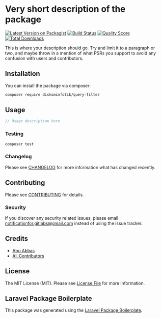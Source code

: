 # Very short description of the package

[![Latest Version on Packagist](https://img.shields.io/packagist/v/diskominfotik/query-filter.svg?style=flat-square)](https://packagist.org/packages/diskominfotik/query-filter)
[![Build Status](https://img.shields.io/travis/diskominfotik/query-filter/master.svg?style=flat-square)](https://travis-ci.org/diskominfotik/query-filter)
[![Quality Score](https://img.shields.io/scrutinizer/g/diskominfotik/query-filter.svg?style=flat-square)](https://scrutinizer-ci.com/g/diskominfotik/query-filter)
[![Total Downloads](https://img.shields.io/packagist/dt/diskominfotik/query-filter.svg?style=flat-square)](https://packagist.org/packages/diskominfotik/query-filter)

This is where your description should go. Try and limit it to a paragraph or two, and maybe throw in a mention of what PSRs you support to avoid any confusion with users and contributors.

## Installation

You can install the package via composer:

```bash
composer require diskominfotik/query-filter
```

## Usage

``` php
// Usage description here
```

### Testing

``` bash
composer test
```

### Changelog

Please see [CHANGELOG](CHANGELOG.md) for more information what has changed recently.

## Contributing

Please see [CONTRIBUTING](CONTRIBUTING.md) for details.

### Security

If you discover any security related issues, please email notificationfor.gitlabs@gmail.com instead of using the issue tracker.

## Credits

- [Abu Abbas](https://github.com/diskominfotik)
- [All Contributors](../../contributors)

## License

The MIT License (MIT). Please see [License File](LICENSE.md) for more information.

## Laravel Package Boilerplate

This package was generated using the [Laravel Package Boilerplate](https://laravelpackageboilerplate.com).